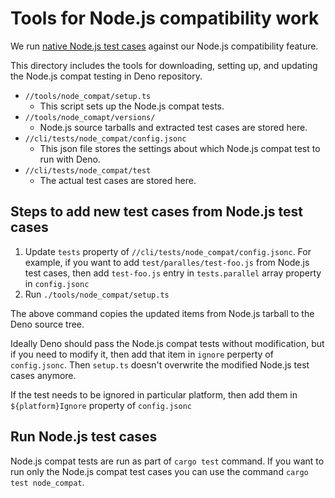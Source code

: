 # Tools for Node.js compatibility work

We run
[native Node.js test cases](https://github.com/nodejs/node/tree/main/test)
against our Node.js compatibility feature.

This directory includes the tools for downloading, setting up, and updating the
Node.js compat testing in Deno repository.

- `//tools/node_compat/setup.ts`
  - This script sets up the Node.js compat tests.
- `//tools/node_comapt/versions/`
  - Node.js source tarballs and extracted test cases are stored here.
- `//cli/tests/node_compat/config.jsonc`
  - This json file stores the settings about which Node.js compat test to run
    with Deno.
- `//cli/tests/node_compat/test`
  - The actual test cases are stored here.

## Steps to add new test cases from Node.js test cases

1. Update `tests` property of `//cli/tests/node_compat/config.jsonc`. For
   example, if you want to add `test/paralles/test-foo.js` from Node.js test
   cases, then add `test-foo.js` entry in `tests.parallel` array property in
   `config.jsonc`
1. Run `./tools/node_compat/setup.ts`

The above command copies the updated items from Node.js tarball to the Deno
source tree.

Ideally Deno should pass the Node.js compat tests without modification, but if
you need to modify it, then add that item in `ignore` perperty of `config.jsonc`.
Then `setup.ts` doesn't overwrite the modified Node.js test cases anymore.

If the test needs to be ignored in particular platform, then add them in
`${platform}Ignore` property of `config.jsonc`

## Run Node.js test cases

Node.js compat tests are run as part of `cargo test` command. If you want to run
only the Node.js compat test cases you can use the command
`cargo test node_compat`.
